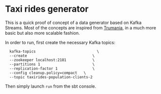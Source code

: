 # Taxi rides generator

This is a quick proof of concept of a data generator based on Kafka Streams. Most of the concepts are inspired from [Trumania](https://github.com/RealImpactAnalytics/trumania), in a much more basic but also more scalable fashion.


In order to run, first create the necessary Kafka topics:
```
  kafka-topics                            \
  --create                              \
  --zookeeper localhost:2181            \
  --partitions 1                        \
  --replication-factor 1                \
  --config cleanup.policy=compact   \
  --topic taxirides-population-clients-2

```

Then simply launch `run` from the sbt console.


